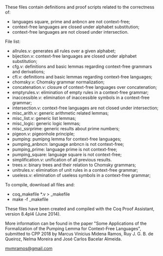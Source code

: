 These files contain definitions and proof scripts related to the correctness of:

- languages square, prime and anbncn are not context-free;
- context-free languages are closed under alphabet substitution;
- context-free languages are not closed under intersection.

File list:

- allrules.v: generates all rules over a given alphabet;
- bijection.v: context-free languages are closed under alphabet substitution;
- cfg.v: definitions and basic lemmas regarding context-free grammars and derivations;
- cfl.v: definitions and basic lemmas regarding context-free languages;
- chomsky.v: Chomsky grammar normalization;
- concatenation.v: closure of context-free languages over concatenation;
- emptyrules.v: elimination of empty rules in a context-free grammar;
- inaccessible.v: elimination of inaccessible symbols in a context-free grammar;
- intersection.v: context-free languages are not closed under intersection;
- misc_arith.v: generic arithmetic related lemmas;
- misc_list.v: generic list lemmas;
- misc_logic: generic logic lemmas;
- misc_ssrprime: generic results about prime numbers;
- pigeon.v: pigeonhole principle;
- pumping: pumipng lemma for context-free languages;
- pumping_anbncn: language anbncn is not context-free;
- pumping_prime: language prime is not context-free;
- pumping_square: language square is not context-free;
- simplification.v: unification of all previous results.
- trees.v: binary trees and their relation to Chomsky grammars;
- unitrules.v: elimination of unit rules in a context-free grammar;
- useless.v: elimination of useless symbols in a context-free grammar;

To compile, download all files and:
- coq_makefile *.v > _makefile
- make -f _makefile

These files have been created and compiled with the Coq Proof Assistant, version 8.4pl4 (June 2014).

More information can be found in the paper "Some Applications of the Formalization of the Pumping Lemma for Context-Free Languages", submitted to CPP 2018 by Marcus Vinícius Midena Ramos, Ruy J. G. B. de Queiroz, Nelma Moreira and José Carlos Bacelar Almeida.

mvmramos@gmail.com
